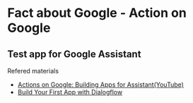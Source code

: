 # Fact about Google - Action on Google
## Test app for Google Assistant
Refered materials 
 - [Actions on Google: Building Apps for Assistant(YouTube)](https://www.youtube.com/watch?v=ZvyrvowZ4wQ)
 - [Build Your First App with Dialogflow](https://developers.google.com/actions/dialogflow/first-app)
